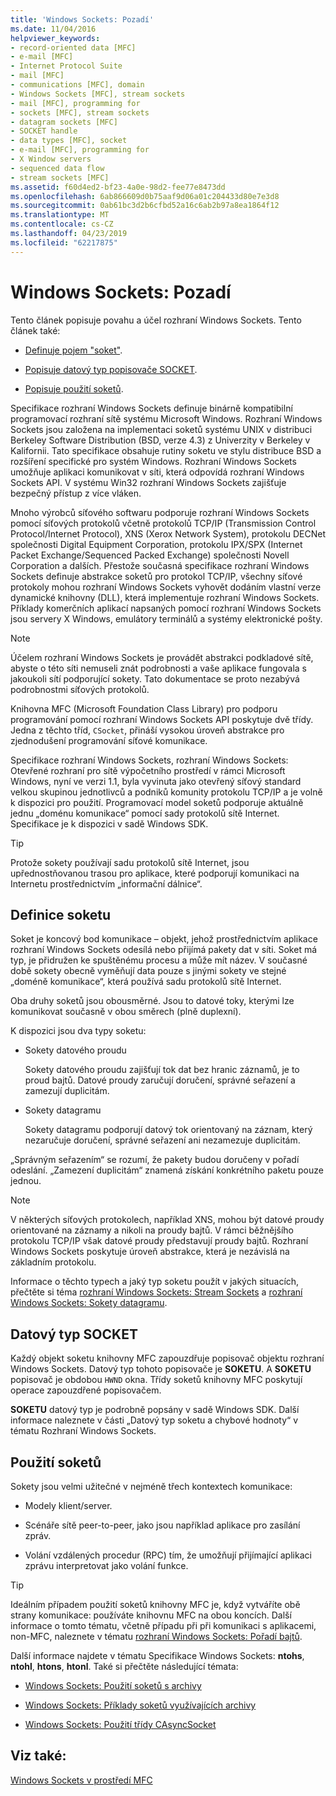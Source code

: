 ```yaml
---
title: 'Windows Sockets: Pozadí'
ms.date: 11/04/2016
helpviewer_keywords:
- record-oriented data [MFC]
- e-mail [MFC]
- Internet Protocol Suite
- mail [MFC]
- communications [MFC], domain
- Windows Sockets [MFC], stream sockets
- mail [MFC], programming for
- sockets [MFC], stream sockets
- datagram sockets [MFC]
- SOCKET handle
- data types [MFC], socket
- e-mail [MFC], programming for
- X Window servers
- sequenced data flow
- stream sockets [MFC]
ms.assetid: f60d4ed2-bf23-4a0e-98d2-fee77e8473dd
ms.openlocfilehash: 6ab866609d0b75aaf9d06a01c204433d80e7e3d8
ms.sourcegitcommit: 0ab61bc3d2b6cfbd52a16c6ab2b97a8ea1864f12
ms.translationtype: MT
ms.contentlocale: cs-CZ
ms.lasthandoff: 04/23/2019
ms.locfileid: "62217875"
---
```

# <a name="windows-sockets-background"></a>Windows Sockets: Pozadí

Tento článek popisuje povahu a účel rozhraní Windows Sockets. Tento článek také:

- [Definuje pojem "soket"](#_core_definition_of_a_socket).

- [Popisuje datový typ popisovače SOCKET](#_core_the_socket_data_type).

- [Popisuje použití soketů](#_core_uses_for_sockets).

Specifikace rozhraní Windows Sockets definuje binárně kompatibilní programovací rozhraní sítě systému Microsoft Windows. Rozhraní Windows Sockets jsou založena na implementaci soketů systému UNIX v distribuci Berkeley Software Distribution (BSD, verze 4.3) z Univerzity v Berkeley v Kalifornii. Tato specifikace obsahuje rutiny soketu ve stylu distribuce BSD a rozšíření specifické pro systém Windows. Rozhraní Windows Sockets umožňuje aplikaci komunikovat v síti, která odpovídá rozhraní Windows Sockets API. V systému Win32 rozhraní Windows Sockets zajišťuje bezpečný přístup z více vláken.

Mnoho výrobců síťového softwaru podporuje rozhraní Windows Sockets pomocí síťových protokolů včetně protokolů TCP/IP (Transmission Control Protocol/Internet Protocol), XNS (Xerox Network System), protokolu DECNet společnosti Digital Equipment Corporation, protokolu IPX/SPX (Internet Packet Exchange/Sequenced Packed Exchange) společnosti Novell Corporation a dalších. Přestože současná specifikace rozhraní Windows Sockets definuje abstrakce soketů pro protokol TCP/IP, všechny síťové protokoly mohou rozhraní Windows Sockets vyhovět dodáním vlastní verze dynamické knihovny (DLL), která implementuje rozhraní Windows Sockets. Příklady komerčních aplikací napsaných pomocí rozhraní Windows Sockets jsou servery X Windows, emulátory terminálů a systémy elektronické pošty.

> [!NOTE]
>  Účelem rozhraní Windows Sockets je provádět abstrakci podkladové sítě, abyste o této síti nemuseli znát podrobnosti a vaše aplikace fungovala s jakoukoli sítí podporující sokety. Tato dokumentace se proto nezabývá podrobnostmi síťových protokolů.

Knihovna MFC (Microsoft Foundation Class Library) pro podporu programování pomocí rozhraní Windows Sockets API poskytuje dvě třídy. Jedna z těchto tříd, `CSocket`, přináší vysokou úroveň abstrakce pro zjednodušení programování síťové komunikace.

Specifikace rozhraní Windows Sockets, rozhraní Windows Sockets: Otevřené rozhraní pro sítě výpočetního prostředí v rámci Microsoft Windows, nyní ve verzi 1.1, byla vyvinuta jako otevřený síťový standard velkou skupinou jednotlivců a podniků komunity protokolu TCP/IP a je volně k dispozici pro použití. Programovací model soketů podporuje aktuálně jednu „doménu komunikace“ pomocí sady protokolů sítě Internet. Specifikace je k dispozici v sadě Windows SDK.

> [!TIP]
>  Protože sokety používají sadu protokolů sítě Internet, jsou upřednostňovanou trasou pro aplikace, které podporují komunikaci na Internetu prostřednictvím „informační dálnice“.

##  <a name="_core_definition_of_a_socket"></a> Definice soketu

Soket je koncový bod komunikace – objekt, jehož prostřednictvím aplikace rozhraní Windows Sockets odesílá nebo přijímá pakety dat v síti. Soket má typ, je přidružen ke spuštěnému procesu a může mít název. V současné době sokety obecně vyměňují data pouze s jinými sokety ve stejné „doméně komunikace“, která používá sadu protokolů sítě Internet.

Oba druhy soketů jsou obousměrné. Jsou to datové toky, kterými lze komunikovat současně v obou směrech (plně duplexní).

K dispozici jsou dva typy soketu:

- Sokety datového proudu

   Sokety datového proudu zajišťují tok dat bez hranic záznamů, je to proud bajtů. Datové proudy zaručují doručení, správné seřazení a zamezují duplicitám.

- Sokety datagramu

   Sokety datagramu podporují datový tok orientovaný na záznam, který nezaručuje doručení, správné seřazení ani nezamezuje duplicitám.

„Správným seřazením“ se rozumí, že pakety budou doručeny v pořadí odeslání. „Zamezení duplicitám“ znamená získání konkrétního paketu pouze jednou.

> [!NOTE]
>  V některých síťových protokolech, například XNS, mohou být datové proudy orientované na záznamy a nikoli na proudy bajtů. V rámci běžnějšího protokolu TCP/IP však datové proudy představují proudy bajtů. Rozhraní Windows Sockets poskytuje úroveň abstrakce, která je nezávislá na základním protokolu.

Informace o těchto typech a jaký typ soketu použít v jakých situacích, přečtěte si téma [rozhraní Windows Sockets: Stream Sockets](../mfc/windows-sockets-stream-sockets.md) a [rozhraní Windows Sockets: Sokety datagramu](../mfc/windows-sockets-datagram-sockets.md).

##  <a name="_core_the_socket_data_type"></a> Datový typ SOCKET

Každý objekt soketu knihovny MFC zapouzdřuje popisovač objektu rozhraní Windows Sockets. Datový typ tohoto popisovače je **SOKETU**. A **SOKETU** popisovač je obdobou `HWND` okna. Třídy soketů knihovny MFC poskytují operace zapouzdřené popisovačem.

**SOKETU** datový typ je podrobně popsány v sadě Windows SDK. Další informace naleznete v části „Datový typ soketu a chybové hodnoty“ v tématu Rozhraní Windows Sockets.

##  <a name="_core_uses_for_sockets"></a> Použití soketů

Sokety jsou velmi užitečné v nejméně třech kontextech komunikace:

- Modely klient/server.

- Scénáře sítě peer-to-peer, jako jsou například aplikace pro zasílání zpráv.

- Volání vzdálených procedur (RPC) tím, že umožňují přijímající aplikaci zprávu interpretovat jako volání funkce.

> [!TIP]
>  Ideálním případem použití soketů knihovny MFC je, když vytváříte obě strany komunikace: používáte knihovnu MFC na obou koncích. Další informace o tomto tématu, včetně případu při při komunikaci s aplikacemi, non-MFC, naleznete v tématu [rozhraní Windows Sockets: Pořadí bajtů](../mfc/windows-sockets-byte-ordering.md).

Další informace najdete v tématu Specifikace Windows Sockets: **ntohs**, **ntohl**, **htons**, **htonl**. Také si přečtěte následující témata:

- [Windows Sockets: Použití soketů s archivy](../mfc/windows-sockets-using-sockets-with-archives.md)

- [Windows Sockets: Příklady soketů využívajících archivy](../mfc/windows-sockets-example-of-sockets-using-archives.md)

- [Windows Sockets: Použití třídy CAsyncSocket](../mfc/windows-sockets-using-class-casyncsocket.md)

## <a name="see-also"></a>Viz také:

[Windows Sockets v prostředí MFC](../mfc/windows-sockets-in-mfc.md)
